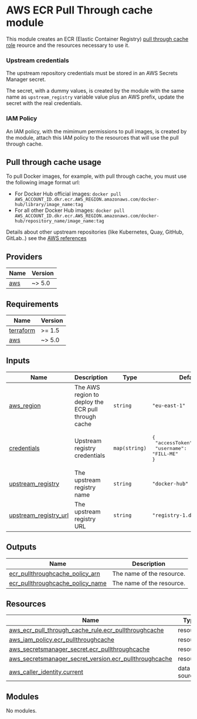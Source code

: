 # AWS ECR Pull Through cache module

This module creates an ECR (Elastic Container Registry) [pull through cache role](https://docs.aws.amazon.com/AmazonECR/latest/userguide/pull-through-cache-creating-rule.html) reource and the resources necessary to use it.


### Upstream credentials

The upstream repository credentials must be stored in an AWS Secrets Manager secret.

The secret, with a dummy values, is created by the module with the same name as `upstream_registry` variable value plus an AWS prefix, update the secret with the real credentials.


### IAM Policy

An IAM policy, with the mimimum permissions to pull images, is created by the module, attach this IAM policy to the resources that will use the pull through cache.


## Pull through cache usage

To pull Docker images, for example,  with pull through cache, you must use the following image format url:

- For Docker Hub official images: `docker pull AWS_ACCOUNT_ID.dkr.ecr.AWS_REGION.amazonaws.com/docker-hub/library/image_name:tag`
- For all other Docker Hub images: `docker pull AWS_ACCOUNT_ID.dkr.ecr.AWS_REGION.amazonaws.com/docker-hub/repository_name/image_name:tag`

Details about other upstream repositories (like Kubernetes, Quay, GitHub, GitLab..) see the [AWS references](https://docs.aws.amazon.com/AmazonECR/latest/userguide/pull-through-cache-working-pulling.html)


<!-- BEGIN_TF_DOCS -->
## Providers

| Name | Version |
|------|---------|
| <a name="provider_aws"></a> [aws](#provider\_aws) | ~> 5.0 |

## Requirements

| Name | Version |
|------|---------|
| <a name="requirement_terraform"></a> [terraform](#requirement\_terraform) | >= 1.5 |
| <a name="requirement_aws"></a> [aws](#requirement\_aws) | ~> 5.0 |

## Inputs

| Name | Description | Type | Default | Required |
|------|-------------|------|---------|:--------:|
| <a name="input_aws_region"></a> [aws\_region](#input\_aws\_region) | The AWS region to deploy the ECR pull through cache | `string` | `"eu-east-1"` | no |
| <a name="input_credentials"></a> [credentials](#input\_credentials) | Upstream registry credentials | `map(string)` | <pre>{<br/>  "accessToken": "FILL-ME",<br/>  "username": "FILL-ME"<br/>}</pre> | no |
| <a name="input_upstream_registry"></a> [upstream\_registry](#input\_upstream\_registry) | The upstream registry name | `string` | `"docker-hub"` | no |
| <a name="input_upstream_registry_url"></a> [upstream\_registry\_url](#input\_upstream\_registry\_url) | The upstream registry URL | `string` | `"registry-1.docker.io"` | no |

## Outputs

| Name | Description |
|------|-------------|
| <a name="output_ecr_pullthroughcache_policy_arn"></a> [ecr\_pullthroughcache\_policy\_arn](#output\_ecr\_pullthroughcache\_policy\_arn) | The name of the resource. |
| <a name="output_ecr_pullthroughcache_policy_name"></a> [ecr\_pullthroughcache\_policy\_name](#output\_ecr\_pullthroughcache\_policy\_name) | The name of the resource. |

## Resources

| Name | Type |
|------|------|
| [aws_ecr_pull_through_cache_rule.ecr_pullthroughcache](https://registry.terraform.io/providers/hashicorp/aws/latest/docs/resources/ecr_pull_through_cache_rule) | resource |
| [aws_iam_policy.ecr_pullthroughcache](https://registry.terraform.io/providers/hashicorp/aws/latest/docs/resources/iam_policy) | resource |
| [aws_secretsmanager_secret.ecr_pullthroughcache](https://registry.terraform.io/providers/hashicorp/aws/latest/docs/resources/secretsmanager_secret) | resource |
| [aws_secretsmanager_secret_version.ecr_pullthroughcache](https://registry.terraform.io/providers/hashicorp/aws/latest/docs/resources/secretsmanager_secret_version) | resource |
| [aws_caller_identity.current](https://registry.terraform.io/providers/hashicorp/aws/latest/docs/data-sources/caller_identity) | data source |

## Modules

No modules.

<!-- END_TF_DOCS -->
